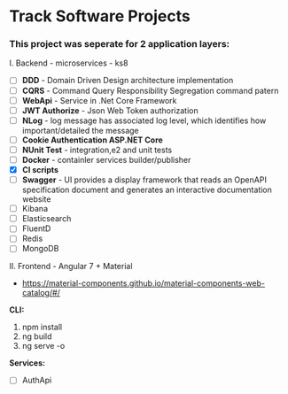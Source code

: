 #  Track Software Projects

### This project was seperate for 2 application layers:

I. Backend - microservices - ks8
- [ ] **DDD** - Domain Driven Design architecture implementation
- [ ] **CQRS** - Command Query Responsibility Segregation command patern 
- [ ] **WebApi** - Service in .Net Core Framework
- [ ] **JWT Authorize** - Json Web Token authorization
- [ ] **NLog** - log message has associated log level, which identifies how important/detailed the message 
- [ ] **Cookie Authentication ASP.NET Core**
- [ ] **NUnit Test** - integration,e2 and unit tests  
- [ ] **Docker** - containler services builder/publisher
- [x] **CI scripts**
- [ ] **Swagger** - UI provides a display framework that reads an OpenAPI specification document and generates an interactive documentation website 
- [ ] Kibana
- [ ] Elasticsearch
- [ ] FluentD
- [ ] Redis
- [ ] MongoDB

II. Frontend - Angular 7 + Material

- https://material-components.github.io/material-components-web-catalog/#/

**CLI:**
1. npm install
2. ng build
3. ng serve -o



**Services:**
- [ ] AuthApi
